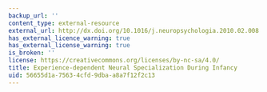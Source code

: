 ```yaml
---
backup_url: ''
content_type: external-resource
external_url: http://dx.doi.org/10.1016/j.neuropsychologia.2010.02.008
has_external_licence_warning: true
has_external_license_warning: true
is_broken: ''
license: https://creativecommons.org/licenses/by-nc-sa/4.0/
title: Experience-dependent Neural Specialization During Infancy
uid: 56655d1a-7563-4cfd-9dba-a8a7f12f2c13
---
```

